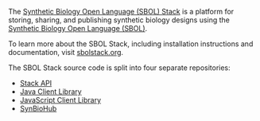
The [Synthetic Biology Open Language (SBOL) Stack](http://sbolstack.org) is a platform for storing, sharing, and publishing synthetic biology designs using the [Synthetic Biology Open Language (SBOL)](http://sbolstandard.org).

To learn more about the SBOL Stack, including installation instructions and documentation, visit [sbolstack.org](http://sbolstack.org).

The SBOL Stack source code is split into four separate repositories:

* [Stack API](https://github.com/ICO2S/sbolstack-api)
* [Java Client Library](https://github.com/ICO2S/sbolstack-client-java)
* [JavaScript Client Library](https://github.com/ICO2S/sbolstack-frontend-js)
* [SynBioHub](https://github.com/ICO2S/synbiohub)


